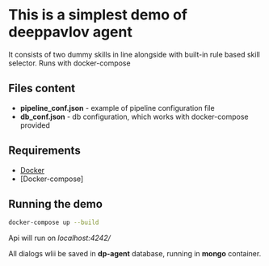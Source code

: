 # This is a simplest demo of deeppavlov agent

It consists of two dummy skills in line alongside with built-in rule based skill selector.
Runs with docker-compose

## Files content

* **pipeline_conf.json** - example of pipeline configuration file
* **db_conf.json** - db configuration, which works with docker-compose provided

## Requirements

* [Docker](https://www.docker.com/products/docker-desktop) 
* [Docker-compose]

## Running the demo

```bash
docker-compose up --build
```

Api will run on *localhost:4242/*

All dialogs wlii be saved in **dp-agent** database, running in **mongo** container.
